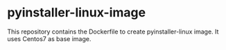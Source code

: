 # pyinstaller-linux-image

This repository contains the Dockerfile to create pyinstaller-linux image. It uses Centos7 as base image.